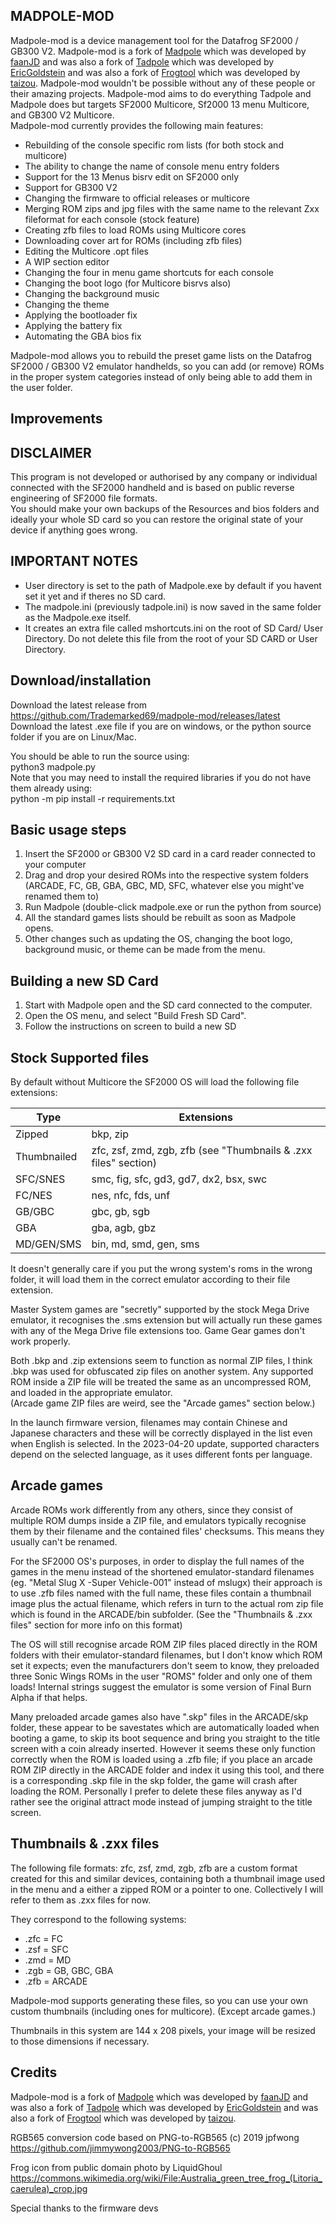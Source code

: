 ## MADPOLE-MOD
Madpole-mod is a device management tool for the Datafrog SF2000 / GB300 V2. Madpole-mod is a fork of [Madpole](https://github.com/fjdogar/madpole) which was developed by [faanJD](https://github.com/fjdogar) and was also a fork of [Tadpole](https://github.com/EricGoldsteinNz/tadpole) which was developed by [EricGoldstein](https://github.com/EricGoldsteinNz) and was also a fork of [Frogtool](https://github.com/tzlion/frogtool) which was developed by [taizou](https://github.com/tzlion). Madpole-mod wouldn't be possible without any of these people or their amazing projects. Madpole-mod aims to do everything Tadpole and Madpole does but targets SF2000 Multicore, Sf2000 13 menu Multicore, and GB300 V2 Multicore.  
Madpole-mod currently provides the following main features:

* Rebuilding of the console specific rom lists (for both stock and multicore)
* The ability to change the name of console menu entry folders
* Support for the 13 Menus bisrv edit on SF2000 only
* Support for GB300 V2
* Changing the firmware to official releases or multicore
* Merging ROM zips and jpg files with the same name to the relevant Zxx fileformat for each console (stock feature)
* Creating zfb files to load ROMs using Multicore cores
* Downloading cover art for ROMs (including zfb files)
* Editing the Multicore .opt files
* A WIP section editor
* Changing the four in menu game shortcuts for each console
* Changing the boot logo (for Multicore bisrvs also)
* Changing the background music
* Changing the theme
* Applying the bootloader fix
* Applying the battery fix
* Automating the GBA bios fix

Madpole-mod allows you to rebuild the preset game lists on the Datafrog SF2000 / GB300 V2 emulator handhelds, so you can add (or remove) ROMs in the proper system categories instead of only being able to add them in the user folder.  

## Improvements 

## DISCLAIMER
This program is not developed or authorised by any company or individual connected with the SF2000 handheld and is based on public reverse engineering of SF2000 file formats.  
You should make your own backups of the Resources and bios folders and ideally your whole SD card so you can restore the original state of your device if anything goes wrong.  

## IMPORTANT NOTES
+ User directory is set to the path of Madpole.exe by default if you havent set it yet and if theres no SD card.  
+ The madpole.ini (previously tadpole.ini) is now saved in the same folder as the Madpole.exe itself.  
+ It creates an extra file called mshortcuts.ini on the root of SD Card/ User Directory. Do not delete this file from the root of your SD CARD or User Directory.  

## Download/installation
Download the latest release from https://github.com/Trademarked69/madpole-mod/releases/latest  
Download the latest .exe file if you are on windows, or the python source folder if you are on Linux/Mac.  

You should be able to run the source using:  
python3 madpole.py  
Note that you may need to install the required libraries if you do not have them already using:  
python -m pip install -r requirements.txt  

## Basic usage steps

1. Insert the SF2000 or GB300 V2 SD card in a card reader connected to your computer  
2. Drag and drop your desired ROMs into the respective system folders (ARCADE, FC, GB, GBA, GBC, MD, SFC, whatever else you might've renamed them to)   
3. Run Madpole (double-click madpole.exe or run the python from source)  
3. All the standard games lists should be rebuilt as soon as Madpole opens.  
4. Other changes such as updating the OS, changing the boot logo, background music, or theme can be made from the menu.  

## Building a new SD Card

1. Start with Madpole open and the SD card connected to the computer.  
2. Open the OS menu, and select "Build Fresh SD Card".  
3. Follow the instructions on screen to build a new SD  

## Stock Supported files

By default without Multicore the SF2000 OS will load the following file extensions:  

| Type        | Extensions                                                      |
|-------------|-----------------------------------------------------------------|
| Zipped      | bkp, zip                                                        |
| Thumbnailed | zfc, zsf, zmd, zgb, zfb (see "Thumbnails & .zxx files" section) |
| SFC/SNES    | smc, fig, sfc, gd3, gd7, dx2, bsx, swc                          |
| FC/NES      | nes, nfc, fds, unf                                              |
| GB/GBC      | gbc, gb, sgb                                                    |
| GBA         | gba, agb, gbz                                                   |
| MD/GEN/SMS  | bin, md, smd, gen, sms                                          |

It doesn't generally care if you put the wrong system's roms in the wrong folder, it will load them in the correct emulator according to their file extension.  

Master System games are "secretly" supported by the stock Mega Drive emulator, it recognises the .sms extension but will actually run these games with any of the Mega Drive file extensions too. Game Gear games don't work properly.  

Both .bkp and .zip extensions seem to function as normal ZIP files, I think .bkp was used for obfuscated zip files on another system. Any supported ROM inside a ZIP file will be treated the same as an uncompressed ROM, and loaded in the appropriate emulator.  
(Arcade game ZIP files are weird, see the "Arcade games" section below.)  

In the launch firmware version, filenames may contain Chinese and Japanese characters and these will be correctly displayed in the list even when English is selected. In the 2023-04-20 update, supported characters depend on the selected language, as it uses different fonts per language.  

## Arcade games

Arcade ROMs work differently from any others, since they consist of multiple ROM dumps inside a ZIP file, and emulators typically recognise them by their filename and the contained files' checksums. This means they usually can't be renamed.  

For the SF2000 OS's purposes, in order to display the full names of the games in the menu instead of the shortened emulator-standard filenames (eg. "Metal Slug X -Super Vehicle-001" instead of mslugx) their approach is to use .zfb files named with the full name, these files contain a thumbnail image plus the actual filename, which refers in turn to the actual rom zip file which is found in the ARCADE/bin subfolder. 
(See the "Thumbnails & .zxx files" section for more info on this format)  

The OS will still recognise arcade ROM ZIP files placed directly in the ROM folders with their emulator-standard filenames, but I don't know which ROM set it expects; even the manufacturers don't seem to know, they preloaded three Sonic Wings ROMs in the user "ROMS" folder and only one of them loads! Internal strings suggest the emulator is some version of Final Burn Alpha if that helps.   

Many preloaded arcade games also have ".skp" files in the ARCADE/skp folder, these appear to be savestates which are automatically loaded when booting a game, to skip its boot sequence and bring you straight to the title screen with a coin already inserted. However it seems these only function correctly when the ROM is loaded using a .zfb file; if you place an arcade ROM ZIP directly in the ARCADE folder and index it using this tool, and there is a corresponding .skp file in the skp folder, the game will crash after loading the ROM. Personally I prefer to delete these files anyway as I'd rather see the original attract mode instead of jumping straight to the title screen.  

## Thumbnails & .zxx files

The following file formats: zfc, zsf, zmd, zgb, zfb are a custom format created for this and similar devices, containing both a thumbnail image used in the menu and a either a zipped ROM or a pointer to one. Collectively I will refer to them as .zxx files for now.  

They correspond to the following systems:  
* .zfc = FC  
* .zsf = SFC  
* .zmd = MD  
* .zgb = GB, GBC, GBA  
* .zfb = ARCADE  

Madpole-mod supports generating these files, so you can use your own custom thumbnails (including ones for multicore). (Except arcade games.)  

Thumbnails in this system are 144 x 208 pixels, your image will be resized to those dimensions if necessary.  

## Credits  

Madpole-mod is a fork of [Madpole](https://github.com/fjdogar/madpole) which was developed by [faanJD](https://github.com/fjdogar) and was also a fork of [Tadpole](https://github.com/EricGoldsteinNz/tadpole) which was developed by [EricGoldstein](https://github.com/EricGoldsteinNz) and was also a fork of [Frogtool](https://github.com/tzlion/frogtool) which was developed by [taizou](https://github.com/tzlion).  

RGB565 conversion code based on PNG-to-RGB565 (c) 2019 jpfwong  
https://github.com/jimmywong2003/PNG-to-RGB565  

Frog icon from public domain photo by LiquidGhoul  
https://commons.wikimedia.org/wiki/File:Australia_green_tree_frog_(Litoria_caerulea)_crop.jpg  

Special thanks to the firmware devs  
